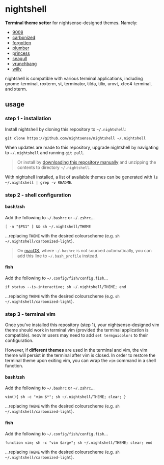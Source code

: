 # nightshell

**Terminal theme setter** for nightsense-designed themes. Namely:

- [9009](https://github.com/nightsense/9009)
- [carbonized](https://github.com/nightsense/carbonized)
- [forgotten](https://github.com/nightsense/forgotten)
- [plumber](https://github.com/nightsense/plumber)
- [princess](https://github.com/nightsense/princess)
- [seagull](https://github.com/nightsense/seagull)
- [vrunchbang](https://github.com/nightsense/vrunchbang)
- [willy](https://github.com/nightsense/willy)

nightshell is compatible with various terminal applications, including gnome-terminal, roxterm, st, terminator, tilda, tilix, urxvt, xfce4-terminal, and xterm.


## usage

### step 1 - installation

Install nightshell by cloning this repository to `~/.nightshell`:

```
git clone https://github.com/nightsense/nightshell ~/.nightshell
```

When updates are made to this repository, upgrade nightshell by navigating to `~/.nightshell` and running `git pull`.

> Or install by [downloading this repository manually](https://github.com/nightsense/nightshell/archive/master.zip) and unzipping the contents to directory `~/.nightshell`.

With nightshell installed, a list of available themes can be generated with `ls ~/.nightshell | grep -v README`.

### step 2 - shell configuration

#### bash/zsh

Add the following to `~/.bashrc` or `~/.zshrc`...

```
[ -n "$PS1" ] && sh ~/.nightshell/THEME
```

...replacing `THEME` with the desired colourscheme (e.g. `sh ~/.nightshell/carbonized-light`).

> On [macOS](http://hayne.net/MacDev/Notes/unixFAQ.html#shellStartup), where `~/.bashrc` is not sourced automatically, you can add this line to `~/.bash_profile` instead.

#### fish

Add the following to `~/.config/fish/config.fish`...

```
if status --is-interactive; sh ~/.nightshell/THEME; end
```

...replacing `THEME` with the desired colourscheme (e.g. `sh ~/.nightshell/carbonized-light`).

### step 3 - terminal vim

Once you've installed this repository (step 1), your nightsense-designed vim theme should work in terminal vim (provided the terminal application is compatible). neovim users may need to add `set termguicolors` to their configuration.

However, if **different themes** are used in the terminal and vim, the vim theme will persist in the terminal after vim is closed. In order to restore the terminal theme upon exiting vim, you can wrap the `vim` command in a shell function.

#### bash/zsh

Add the following to `~/.bashrc` or `~/.zshrc`...

```
vim(){ sh -c "vim $*"; sh ~/.nightshell/THEME; clear; }
```

...replacing `THEME` with the desired colourscheme (e.g. `sh ~/.nightshell/carbonized-light`).

#### fish

Add the following to `~/.config/fish/config.fish`...

```
function vim; sh -c "vim $argv"; sh ~/.nightshell/THEME; clear; end
```

...replacing `THEME` with the desired colourscheme (e.g. `sh ~/.nightshell/carbonized-light`).
